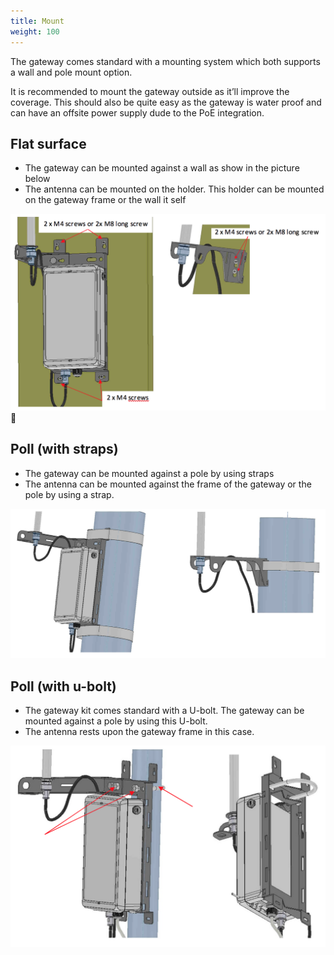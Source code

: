```yaml
---
title: Mount
weight: 100
---
```

The gateway comes standard with a mounting system which both supports a wall and pole mount option. 

It is recommended to mount the gateway outside as it’ll improve the coverage. This should also be quite easy as the gateway is water proof and can have an offsite power supply dude to the PoE integration. 

## Flat surface

- The gateway can be mounted against a wall as show in the picture below
- The antenna can be mounted on the holder. This holder can be mounted on the gateway frame or the wall it self

![Flat surface](../mount-flat.png)
## Poll (with straps)

- The gateway can be mounted against a pole by using straps
- The antenna can be mounted against the frame of the gateway or the pole by using a strap.

![Poll (with straps)](../mount-straps.png)

## Poll (with u-bolt)

- The gateway kit comes standard with a U-bolt. The gateway can be mounted against a pole by using this U-bolt.
- The antenna rests upon the gateway frame in this case.

![Poll (with u-bolt)](../mount-ubolt.png)






